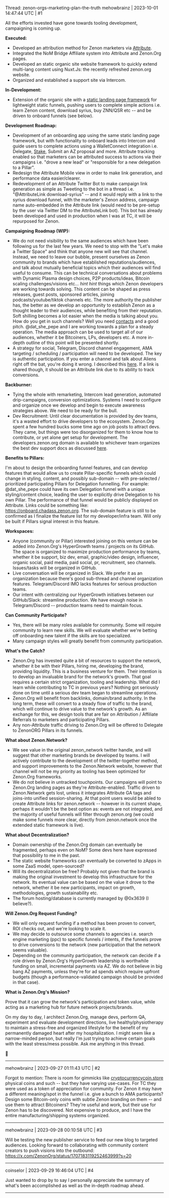 Thread: zenon-orgs-marketing-plan-the-truth
mehowbrainz | 2023-10-01 14:47:44 UTC | #1

All the efforts invested have gone towards tooling development, campaigning is coming up.

**Executed:**

* Developed an attribution method for Zenon marketers via [Attribute](https://attribute.zenon.org).
* Integrated the NoM Bridge Affiliate system into Attribute and Zenon.Org pages.
* Developed an static organic site website framework to quickly extend multi-lang content using Nuxt.Js: the recently refreshed zenon.org website.
* Organized and established a support site via Intercom.

**In-Development:**

* Extension of the organic site with a [static landing page framework](https://forum2.zenon.org/t/landing-page-funnel-framework/1494) for lightweight static funnels, pushing users to complete simple actions i.e. learn Zenon content, download syrius, buy ZNN/QSR etc -- and be driven to onboard funnels (see below).

**Development Roadmap:**

* Development of an onboarding app using the same static landing page framework, but with functionality to onboard leads into Intercom and guide users to complete actions using a WalletConnect integration i.e. Delegate, [Stake](https://www.youtube.com/watch?v=YxxmIXxk3J4), Submit an AZ proposal and more. Attribute tracking enabled so that marketers can be attributed success to actions via their campaigns i.e. "drove a new lead" or "responsible for a new delegation to a Pillar".
* Redesign the Attribute Mobile view in order to make link generation, and performance data easier/clearer.
* Redevelopment of an Attribute Twitter Bot to make campaign link generation as simple as Tweeting to the bot in a thread i.e. "@AttributeLink download-syrius" -- and it would reply with a link to the syrius download funnel, with the marketer's Zenon address, campaign name auto-embedded in the Attribute link (would need to be pre-setup by the user via Twitter DM to the AttributeLink bot). This bot has already been developed and used in production when I was at TC, it will be repurposed for Zenon.

**Campaigning Roadmap (WIP):**

* We do not need visibility to the same audiences which have been following us for the last few years. We need to stop with the "Let's make a Twitter Space" and think that anyone new will see that channel. Instead, we need to leave our bubble, present ourselves as Zenon community to brands which have established reputations/audiences, and talk about mutually beneficial topics which their audiences will find useful to consume. This can be technical conversations about problems with Dynamic Plasma design choices, P2P products/ideas, Bitcoin scaling challenges/visions etc... *hint hint* things which Zenon developers are working towards solving. This content can be shaped as press releases, guest posts, sponsored articles, joining podcasts/youtube/tiktok channels etc. The more authority the publisher has, the better as we develop an opportunity to establish Zenon as a thought leader to their audiences, while benefiting from their reputation. Soft shilling becomes a lot easier when the media is talking about you. How do you get in such channels? Well you need [contacts](https://forum2.zenon.org/t/acquired-media-contact-database-of-4000-blogs-and-youtube-channels/1631?u=mehowbrainz) and a good pitch. @dat_she_pepe and I are working towards a plan for a steady operation. The media approach can be used to target all of our audiences, whether it be Bitcoiners, LPs, developers etc. A more in-depth outline of this point will be presented shortly.
* A strategy for social, Telegram, Discord channel engagement, AMA targeting / scheduling / participation will need to be developed. The key is authentic participation. If you enter a channel and talk about Aliens right off the bat, you're doing it wrong. I described this [here](https://forum2.zenon.org/t/kaspa-can-we-learn-anything-from-them/1627/9?u=mehowbrainz). If a link is shared though, it should be an Attribute link due to its ability to track conversions.

**Backburner:**

* Tying the whole with remarketing, Intercom lead generation, automated drip-campaigns, conversion optimizations. Systems I need to configure and organize once we develop and begin to execute awareness strategies above. We need to be ready for the bull.
* Dev Recruitment: Until clear documentation is provided by dev teams, it's a wasted effort to drive developers to the ecosystem. Zenon.Org spent a few hundred bucks some time ago on job posts to attract devs. They came, but things were too disorganized for them to know how to contribute, or yet alone get setup for development. The developers.zenon.org domain is available to whichever team organizes the best dev support docs as discussed [here](https://forum2.zenon.org/t/technical-documentation/1529?u=mehowbrainz).

**Benefits to Pillars:**

I'm about to design the onboarding funnel features, and can develop features that would allow us to create Pillar-specific funnels which could change in styling, content, and possibly sub-domain -- with pre-selected / prioritized participating Pillars for Delegation funnelling. For example: @dat_she_pepe could have its own Delegation funnel with a unique styling/content choice, leading the user to explicitly drive Delegation to his own Pillar. The performance of that funnel would be publicly displayed on Attribute. Links could be something like: https://onboard.chadass.zenon.org. The sub-domain feature is still to be confirmed as I finalize the feature list for my developer/infra team. Will only be built if Pillars signal interest in this feature.

**Workspaces:**

* Anyone (community or Pillar) interested joining on this venture can be added into Zenon.Org's HyperGrowth teams / projects on its GitHub. The space is organized to maximize production performance by teams, whether it be support, biz dev, email, graphic/video design, influencer, organic social, paid media, paid social, pr, recruitment, seo channels. Issues/tasks will be organized in GitHub.
* Live conversation will be organized in Slack. We prefer it as an organization because there's good sub-thread and channel organization features. Telegram/Discord IMO lacks features for serious production teams.
* Our intent with centralizing our HyperGrowth initiatives between our GitHub/Slack: streamline production. We have enough noise in Telegram/Discord -- production teams need to maintain focus.

**Can Community Participate?**

* Yes, there will be many roles available for community. Some will require community to learn new skills. We will evaluate whether we're betting off onboarding new talent if the skills are too specialized.
* Many campaign styles will greatly benefit from community participation.

**What's the Catch?**

* Zenon.Org has invested quite a bit of resources to support the network, whether it be with their Pillars, hiring me, developing the brand, providing liquidity. This is a business venture for them. Their intention is to develop an invaluable brand for the network's growth. That goal requires a certain strict organization, tooling and leadership. What did I learn while contributing to TC in previous years? Nothing got seriously done on time until a serious dev team began to streamline operations.
* Zenon.Org will benefit from backlinks, domain/brand authority. In the long term, these will convert to a steady flow of traffic to the brand, which will continue to drive value to the network's growth. As an exchange for this, we design tools that are fair on Attribution / Affiliate Referrals to marketers and participating Pillars.
* Any non-Attribute traffic driving to Zenon.Org will be offered to Delegate to ZenonORG Pillars in its funnels.

**What about Zenon.Network?**

* We see value in the original zenon_network twitter handle, and will suggest that other marketing brands be developed by teams. I will actively contribute to the development of the twitter-together method, and support improvements to the Zenon.Network website, however that channel will not be my priority as tooling has been optimized for Zenon.Org frameworks.
* We do not believe in untracked touchpoints. Our campaigns will point to Zenon.Org landing pages as they're Attribute-enabled. Traffic driven to Zenon.Network gets lost, unless it integrates Attribute GA tags and joins-into unified session-sharing. At that point users would be abled to create Attribute links for zenon.network -- however in its current shape, perhaps it wouldn't be the best option as: events are not integrated, and the majority of useful funnels will filter through zenon.org (we could make some funnels more clear, directly from zenon.network once the extended static framework is live).

**What about Decentralization?**

* Domain ownership of the Zenon.Org domain can eventually be fragmented, perhaps even on NoM? Some devs here have expressed that possibility to me in the past.
* The static website frameworks can eventually be converted to zApps in some ZaaS model, open-sourced?
* Will its decentralization be free? Probably not given that the brand is making the original investment to develop this infrastructure for the network. Its eventual value can be based on the value it drove to the network, whether it be new participants, impact on growth, methodologies, growth sustainability etc.
* The forum hosting/database is currently managed by @0x3639 (I believe?). 

**Will Zenon.Org Request Funding?**

* We will only request funding if a method has been proven to convert, ROI checks out, and we're looking to scale it.
* We may decide to outsource some channels to agencies i.e. search engine marketing (ppc) to specific funnels / intents, if the funnels prove to drive conversions to the network (new participation that the network seems valuable).
* Depending on the community participation, the network can decide if a role driven by Zenon.Org's HyperGrowth leadership is worthwhile funding on small, incremental payments via AZ. We do not believe in big bang AZ payments, unless they're for ad spends which require upfront budgets (though a performance-validated campaign should be provided in that case).

**What is Zenon.Org's Mission?**

Prove that it can grow the network's participation and token value, while acting as a marketing hub for future network projects/brands.

On my day to day, I architect Zenon.Org, manage devs, perform QA, experiment and evaluate development directions, live healthy/physiotherapy to maintain a stress-free and organized lifestyle for the benefit of my permanently damaged heart after my hospitalization. I might seem like a narrow-minded person, but really I'm just trying to achieve certain goals with the least stress/mess possible. Ask me anything in this thread.

:rocket:

-------------------------

mehowbrainz | 2023-09-27 01:11:43 UTC | #2

Forgot to mention: There is room for gimmicks like [cryptocurrencycoin.store](https://cryptocurrencycoin.store/products/rune-y2020-v1-gold-coin) physical coins and such -- but they have varying use-cases. For TC they were used as a token of appreciation for community. For Zenon it may have a different meaning/spot in the funnel i.e. give a bunch to AMA participants? Design some Bitcoin-only coins with subtle Zenon branding on them -- and use them to attract Bitcoiners? They're useful and work, but their use for Zenon has to be discovered. Not expensive to produce, and I have the entire manufacturing/shipping systems organized.

-------------------------

mehowbrainz | 2023-09-28 00:10:58 UTC | #3

Will be testing the new publisher service to feed our new blog to targeted audiences. Looking forward to collaborating with community content creators to push visions into the outbound: https://x.com/ZenonOrg/status/1707183119252463999?s=20

-------------------------

coinselor | 2023-09-29 16:46:04 UTC | #4

Just wanted to drop by to say I personally appreciate the summary of what's been accomplished as well as the in-depth roadmap ahead.

-------------------------

